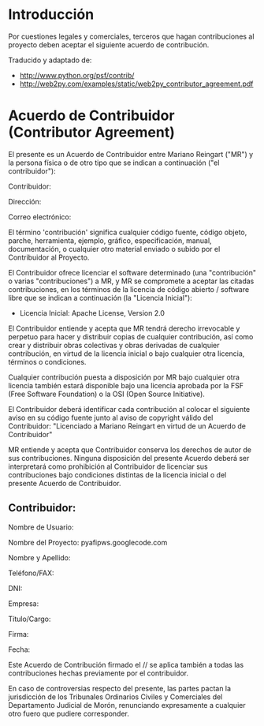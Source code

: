 # Introducción #

Por cuestiones legales y comerciales, terceros que hagan contribuciones al proyecto deben aceptar el siguiente acuerdo de contribución.

Traducido y adaptado de:
  * http://www.python.org/psf/contrib/
  * http://web2py.com/examples/static/web2py_contributor_agreement.pdf

# Acuerdo de Contribuidor (Contributor Agreement) #

El presente es un Acuerdo de Contribuidor entre Mariano Reingart ("MR") y la persona física o de otro tipo que se indican a continuación ("el contribuidor"):

Contribuidor:


Dirección:




Correo electrónico:


El término 'contribución' significa cualquier código fuente, código objeto, parche, herramienta, ejemplo, gráfico, especificación, manual, documentación,
o cualquier otro material enviado o subido por el Contribuidor al Proyecto.

El Contribuidor ofrece licenciar el software determinado (una "contribución" o varias "contribuciones") a MR, y MR se compromete a aceptar las citadas contribuciones, en los términos de la licencia de código abierto / software libre que se indican a continuación (la "Licencia Inicial"):

  * Licencia Inicial: Apache License, Version 2.0

El Contribuidor entiende y acepta que MR tendrá derecho irrevocable y perpetuo para hacer y distribuir copias de cualquier contribución, así como crear y distribuir obras colectivas y obras derivadas de cualquier contribución, en virtud de la licencia inicial o bajo cualquier otra licencia, términos o condiciones.

Cualquier contribución puesta a disposición por MR bajo cualquier otra licencia también estará disponible bajo una licencia aprobada por la FSF (Free Software Foundation) o la OSI (Open Source Initiative).

El Contribuidor deberá identificar cada contribución al colocar el siguiente aviso en su código fuente junto al aviso de copyright válido del Contribuidor: "Licenciado a Mariano Reingart en virtud de un Acuerdo de Contribuidor"

MR entiende y acepta que Contribuidor conserva los derechos de autor de sus contribuciones. Ninguna disposición del presente Acuerdo deberá ser interpretará como prohibición al Contribuidor de licenciar sus contribuciones bajo condiciones distintas de la licencia inicial o del presente Acuerdo de Contribuidor.

## Contribuidor: ##

Nombre de Usuario: 

Nombre del Proyecto: pyafipws.googlecode.com

Nombre y Apellido: 

Teléfono/FAX: 

DNI: 

Empresa: 

Título/Cargo: 

Firma: 

Fecha: 


Este Acuerdo de Contribución firmado el // se aplica también a todas las contribuciones hechas previamente por el contribuidor.

En caso de controversias respecto del presente, las partes pactan la jurisdicción de los Tribunales Ordinarios Civiles y Comerciales del Departamento Judicial de Morón, renunciando expresamente a cualquier otro fuero que pudiere corresponder.